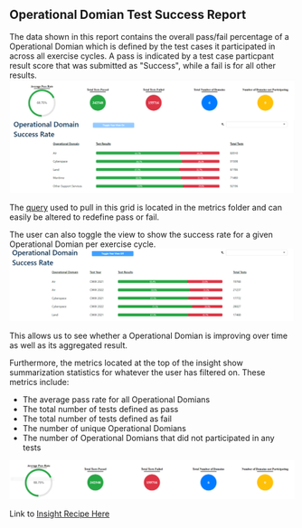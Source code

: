 ## Operational Domian Test Success Report

The data shown in this report contains the overall pass/fail percentage of a Operational Domian which is defined by the test cases it participated in across all exercise cycles.
A pass is indicated by a test case particpant result score that was submitted as "Success", while a fail is for all other results.
![Alt text](dashboard.png?raw=true)

The [query](https://github.com/tidehackathon/team-io-moose-brigade/blob/main/metrics/operational_domain.sql) used to pull in this grid is located in the metrics folder and can easily be altered to redefine pass or fail.

The user can also toggle the view to show the success rate for a given Operational Domian per exercise cycle.
![Alt text](dashboard-cycle.png?raw=true)

This allows us to see whether a Operational Domian is improving over time as well as its aggregated result. 

Furthermore, the metrics located at the top of the insight show summarization statistics for whatever the user has filtered on. These metrics include:
* The average pass rate for all Operational Domians
* The total number of tests defined as pass
* The total number of tests defined as fail
* The number of unique Operational Domians
* The number of Operational Domians that did not participated in any tests

![Alt text](dashboard-metrics.png?raw=true)

Link to [Insight Recipe Here](https://github.com/tidehackathon/team-io-moose-brigade/tree/main/project/TIDE_Hackathon__a2caf44b-60bf-48ca-b4f6-3d5e048079ea/app_root/version/b9c893e4-b60f-4018-8ae6-7795b65ca6af)